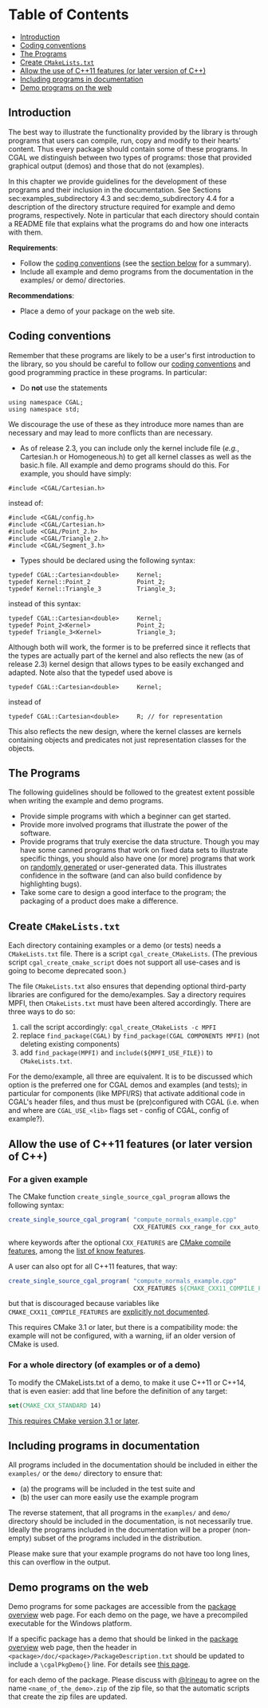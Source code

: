 <!--TOC-->

# Table of Contents
* [Introduction](#introduction)
* [Coding conventions](#coding-conventions)
* [The Programs](#the-programs)
* [Create `CMakeLists.txt`](#create-cmakeliststxt)
* [Allow the use of C++11 features (or later version of C++)](#allow-the-use-of-c11-features-or-later-version-of-c)
* [Including programs in documentation](#including-programs-in-documentation)
* [Demo programs on the web](#demo-programs-on-the-web)

<!--TOC-->

## Introduction

The best way to illustrate the functionality provided by the library is
through programs that users can compile, run, copy and modify to their
hearts' content. Thus every package should contain some of these
programs. In CGAL we distinguish between two types of programs: those
that provided graphical output (demos) and those that do not (examples).

In this chapter we provide guidelines for the development of these
programs and their inclusion in the documentation. See Sections
sec:examples\_subdirectory 4.3 and sec:demo\_subdirectory 4.4 for a
description of the directory structure required for example and demo
programs, respectively. Note in particular that each directory should
contain a README file that explains what the programs do and how one
interacts with them.

**Requirements**:

-   Follow the [coding conventions](http://doc.cgal.org/latest/Manual/devman_code_format.html)
    (see the [section below](#coding-conventions) for a
    summary).
-   Include all example and demo programs from the documentation in the
    examples/ or demo/ directories.

**Recommendations**:

-   Place a demo of your package on the web site.

## Coding conventions

Remember that these programs are likely to be a user's first
introduction to the library, so you should be careful to follow our
[coding conventions](http://doc.cgal.org/latest/Manual/devman_code_format.html)
and good programming practice in these programs. In particular:

-   Do **not** use the statements
```
using namespace CGAL;
using namespace std;
```
We discourage the use of these as they introduce more names than are
necessary and may lead to more conflicts than are necessary.

-   As of release 2.3, you can include only the kernel include file
    (*e.g.*, Cartesian.h or Homogeneous.h) to get all kernel classes as
    well as the basic.h file. All example and demo programs should do
    this. For example, you should have simply:
``` {.cpp}
#include <CGAL/Cartesian.h>
```
instead of:
``` {.cpp}
#include <CGAL/config.h>
#include <CGAL/Cartesian.h>
#include <CGAL/Point_2.h>
#include <CGAL/Triangle_2.h>
#include <CGAL/Segment_3.h>
```
-   Types should be declared using the following syntax:
```
typedef CGAL::Cartesian<double>     Kernel;
typedef Kernel::Point_2             Point_2;
typedef Kernel::Triangle_3          Triangle_3;
```
instead of this syntax:
```
typedef CGAL::Cartesian<double>     Kernel;
typedef Point_2<Kernel>             Point_2;
typedef Triangle_3<Kernel>          Triangle_3;
```
Although both will work, the former is to be preferred since it
reflects that the types are actually part of the kernel and also
reflects the new (as of release 2.3) kernel design that allows types
to be easily exchanged and adapted.
Note also that the typedef used above is
``` {.cpp}
typedef CGAL::Cartesian<double>     Kernel;
```
instead of
``` {.cpp}
typedef CGAL::Cartesian<double>     R; // for representation
```
This also reflects the new design, where the kernel classes are
kernels containing objects and predicates not just representation
classes for the objects.

## The Programs

The following guidelines should be followed to the greatest extent
possible when writing the example and demo programs.

-   Provide simple programs with which a beginner can get started.
-   Provide more involved programs that illustrate the power of the
    software.
-   Provide programs that truly exercise the data structure. Though you
    may have some canned programs that work on fixed data sets to
    illustrate specific things, you should also have one (or more)
    programs that work on [randomly generated](http://doc.cgal.org/latest/Generator/)
    or user-generated data. This illustrates confidence in the software
    (and can also build confidence by highlighting bugs).
-   Take some care to design a good interface to the program; the
    packaging of a product does make a difference.

## Create `CMakeLists.txt`

Each directory containing examples or a demo (or tests) needs a
`CMakeLists.txt` file. There is a script `cgal_create_CMakeLists`.
(The previous script `cgal_create_cmake_script`
does not support all use-cases and is going to become deprecated soon.)

The file `CMakeLists.txt` also ensures that depending optional
third-party libraries are configured for the demo/examples. Say a
directory requires MPFI, then `CMakeLists.txt` must have been altered
accordingly. There are three ways to do so:

1.  call the script accordingly: `cgal_create_CMakeLists -c MPFI`
2.  replace `find_package(CGAL)` by `find_package(CGAL COMPONENTS MPFI)`
    (not deleting existing components)
3.  add `find_package(MPFI)` and `include(${MPFI_USE_FILE})` to
    `CMakeLists.txt`.

For the demo/example, all three are equivalent. It is to be discussed
which option is the preferred one for CGAL demos and examples (and
tests); in particular for components (like MPFI/RS) that activate
additional code in CGAL's header files, and thus must be (pre)configured
with CGAL (i.e. when and where are `CGAL_USE_<lib>` flags set - config
of CGAL, config of example?).

## Allow the use of C++11 features (or later version of C++)

### For a given example

The CMake function `create_single_source_cgal_program` allows the following syntax:
```CMake
create_single_source_cgal_program( "compute_normals_example.cpp"
                                   CXX_FEATURES cxx_range_for cxx_auto_type )
```
where keywords after the optional `CXX_FEATURES` are [CMake compile features], among the [list of know features].

A user can also opt for all C++11 features, that way:
```CMake
create_single_source_cgal_program( "compute_normals_example.cpp" 
                                   CXX_FEATURES ${CMAKE_CXX11_COMPILE_FEATURES} )
```
but that is discouraged because variables like `CMAKE_CXX11_COMPILE_FEATURES` are [explicitly not documented](https://cmake.org/cmake/help/v3.6/manual/cmake-developer.7.html#adding-compile-features).

[CMake compile features]: https://cmake.org/cmake/help/v3.1/manual/cmake-compile-features.7.html
[list of know features]: https://cmake.org/cmake/help/v3.6/prop_gbl/CMAKE_CXX_KNOWN_FEATURES.html#prop_gbl:CMAKE_CXX_KNOWN_FEATURES

This requires CMake 3.1 or later, but there is a compatibility mode: the example will not be configured, with a warning, iif an older version of CMake is used.

### For a whole directory (of examples or of a demo)
To modify the CMakeLists.txt of a demo, to make it use C++11 or C++14, that is even easier: add that line before the definition of any target:
```CMake
set(CMAKE_CXX_STANDARD 14)
```
[This requires CMake version 3.1 or later](https://cmake.org/cmake/help/v3.1/variable/CMAKE_CXX_STANDARD.html?highlight=cmake_cxx_standard).

## Including programs in documentation

All programs included in the documentation should be included in either
the `examples/` or the `demo/` directory to ensure that:

-   (a) the programs will be included in the test suite and
-   (b) the user can more easily use the example program

The reverse statement, that all programs in the `examples/` and `demo/`
directory should be included in the documentation, is not necessarily
true. Ideally the programs included in the documentation will be a
proper (non-empty) subset of the programs included in the distribution.

Please make sure that your example programs do not have too long lines,
this can overflow in the output.

## Demo programs on the web

Demo programs for some packages are accessible from the [package overview](http://doc.cgal.org/latest/Manual/packages.html)
web page. For each demo on the page, we have a precompiled executable
for the Windows platform.

If a specific package has a demo that should be linked in the [package overview](http://doc.cgal.org/latest/Manual/packages.html)
web page, then the header in `<package>/doc/<package>/PackageDescription.txt` should be updated to include a `\cgalPkgDemo{}` line.
For details see [this page](Writing-Documentation#packagedescriptiontxt).

for each demo of the package. Please discuss with [@lrineau](https://github.com/lrineau) to agree on the name
`<name_of_the_demo>.zip` of the zip file, so that the automatic scripts
that create the zip files are updated.
